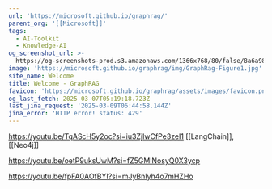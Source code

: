 ```yaml
---
url: 'https://microsoft.github.io/graphrag/'
parent_org: '[[Microsoft]]'
tags:
  - AI-Toolkit
  - Knowledge-AI
og_screenshot_url: >-
  https://og-screenshots-prod.s3.amazonaws.com/1366x768/80/false/8a6a98e4cbf1799c5c5dcc8c045f8aa7dc4d1b0bcb7ef8016efe4017f3c2ed63.jpeg
image: 'https://microsoft.github.io/graphrag/img/GraphRag-Figure1.jpg'
site_name: Welcome
title: Welcome - GraphRAG
favicon: 'https://microsoft.github.io/graphrag/assets/images/favicon.png'
og_last_fetch: 2025-03-07T05:19:18.723Z
last_jina_request: '2025-03-09T06:44:58.144Z'
jina_error: 'HTTP error! status: 429'
---
```

https://youtu.be/TqAScH5y2oc?si=iu3ZjIwCfPe3zeI1
[[LangChain]], [[Neo4j]]

https://youtu.be/oetP9uksUwM?si=fZ5GMlNosyQ0X3ycp

https://youtu.be/fpFA0AOfBYI?si=mJyBnIyh4o7mHZHo
